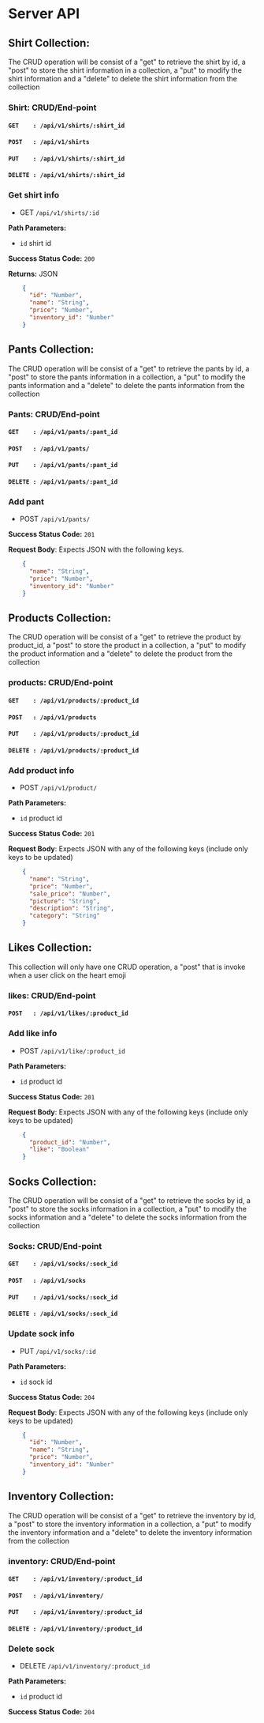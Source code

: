 # Server API

## Shirt Collection:
The CRUD operation will be consist of a "get" to retrieve the shirt by id, a "post" to store the shirt information in a collection, a "put" to modify the shirt information and a "delete" to delete the shirt information from the collection

### Shirt: CRUD/End-point
#### ```GET    : /api/v1/shirts/:shirt_id```
#### ```POST   : /api/v1/shirts```
#### ```PUT    : /api/v1/shirts/:shirt_id```
#### ```DELETE : /api/v1/shirts/:shirt_id```

### Get shirt info
  * GET `/api/v1/shirts/:id`

**Path Parameters:**
  * `id` shirt id

**Success Status Code:** `200`

**Returns:** JSON

```json
    {
      "id": "Number",
      "name": "String",
      "price": "Number",
      "inventory_id": "Number"
    }
```

## Pants Collection:
The CRUD operation will be consist of a "get" to retrieve the pants by id, a "post" to store the pants information in a collection, a "put" to modify the pants information and a "delete" to delete the pants information from the collection

### Pants: CRUD/End-point
#### ```GET    : /api/v1/pants/:pant_id```
#### ```POST   : /api/v1/pants/```
#### ```PUT    : /api/v1/pants/:pant_id```
#### ```DELETE : /api/v1/pants/:pant_id```

### Add pant
  * POST `/api/v1/pants/`

**Success Status Code:** `201`

**Request Body**: Expects JSON with the following keys.

```json
    {
      "name": "String",
      "price": "Number",
      "inventory_id": "Number"
    }
```

## Products Collection:
The CRUD operation will be consist of a "get" to retrieve the product by product_id, a "post" to store the product in a collection, a "put" to modify the product information and a "delete" to delete the product from the collection

### products: CRUD/End-point
#### ```GET    : /api/v1/products/:product_id```
#### ```POST   : /api/v1/products```
#### ```PUT    : /api/v1/products/:product_id```
#### ```DELETE : /api/v1/products/:product_id```

### Add product info
  * POST `/api/v1/product/`

**Path Parameters:**
  * `id` product id

**Success Status Code:** `201`

**Request Body**: Expects JSON with any of the following keys (include only keys to be updated)

```json
    {
      "name": "String",
      "price": "Number",
      "sale_price": "Number",
      "picture": "String",
      "description": "String",
      "category": "String"
    }
```

## Likes Collection:
This collection will only have one CRUD operation,  a "post" that is invoke when a user click on the heart emoji

### likes: CRUD/End-point
#### ```POST   : /api/v1/likes/:product_id```

### Add like info
  * POST `/api/v1/like/:product_id`

**Path Parameters:**
  * `id` product id

**Success Status Code:** `201`

**Request Body**: Expects JSON with any of the following keys (include only keys to be updated)

```json
    {
      "product_id": "Number",
      "like": "Boolean"
    }
```
## Socks Collection:
The CRUD operation will be consist of a "get" to retrieve the socks by id, a "post" to store the socks information in a collection, a "put" to modify the socks information and a "delete" to delete the socks information from the collection

### Socks: CRUD/End-point
#### ```GET    : /api/v1/socks/:sock_id```
#### ```POST   : /api/v1/socks```
#### ```PUT    : /api/v1/socks/:sock_id```
#### ```DELETE : /api/v1/socks/:sock_id```

### Update sock info
  * PUT `/api/v1/socks/:id`

**Path Parameters:**
  * `id` sock id

**Success Status Code:** `204`

**Request Body**: Expects JSON with any of the following keys (include only keys to be updated)

```json
    {
      "id": "Number",
      "name": "String",
      "price": "Number",
      "inventory_id": "Number"
    }
```

## Inventory Collection:
The CRUD operation will be consist of a "get" to retrieve the inventory by id, a "post" to store the inventory information in a collection, a "put" to modify the inventory information and a "delete" to delete the inventory information from the collection

### inventory: CRUD/End-point
#### ```GET    : /api/v1/inventory/:product_id```
#### ```POST   : /api/v1/inventory/```
#### ```PUT    : /api/v1/inventory/:product_id```
#### ```DELETE : /api/v1/inventory/:product_id```

### Delete sock
  * DELETE `/api/v1/inventory/:product_id`

**Path Parameters:**
  * `id` product id

**Success Status Code:** `204`
